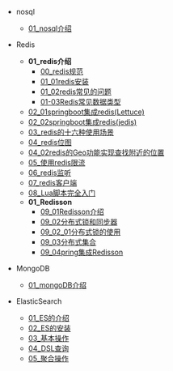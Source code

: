 

[//]: <> (非关系型数据库)
- nosql
  - [01_nosql介绍](nosql/01_nosql介绍.md)
- Redis
  - **01_redis介绍**
    - [00_redis规范](nosql/redis/00redis规范.md)
    - [01_01redis安装](nosql/redis/01_01redis安装.md)
    - [01_02redis常见的问题](nosql/redis/01_02redis常见的问题.md)
    - [01-03Redis常见数据类型](nosql/redis/01-03Redis常见数据类型.md)
  - [02_01springboot集成redis(Lettuce)](nosql/redis/02springboot集成redis(Lettuce).md)
  - [02_02springboot集成redis(jedis)](nosql/redis/02springboot集成redis(jedis).md)
  - [03_redis的十六种使用场景](nosql/redis/03redis的十六种使用场景.md)
  - [04_redis位图](nosql/redis/04redis位图.md)
  - [04_02redis的Geo功能实现查找附近的位置](nosql/redis/04_02redis的Geo功能实现查找附近的位置.md)
  - [05_使用redis限流](nosql/redis/05.使用redis限流.md)
  - [06_redis监听](nosql/redis/06redis监听.md)
  - [07_redis客户端](nosql/redis/07redis客户端.md)
  - [08_Lua脚本完全入门](nosql/redis/08_Lua脚本完全入门.md)
  - **01_Redisson**
    - [09_01Redisson介绍](nosql/redis/09_01Redisson介绍.md) 
    - [09_02分布式锁和同步器](nosql/redis/09_02分布式锁和同步器.md)    
    - [09_02_01分布式锁的使用](nosql/redis/09_02_01分布式锁的使用.md)
    - [09_03分布式集合](nosql/redis/09_03分布式集合.md)   
    - [09_04pring集成Redisson](nosql/redis/09_04pring集成Redisson.md)   

- MongoDB
  - [01_mongoDB介绍](nosql/MongoDB/01_mongoDB介绍.md)
    
- ElasticSearch
  - [01_ES的介绍](nosql/ElasticSearch/01ElasticSearch介绍.md)
  - [02_ES的安装](nosql/ElasticSearch/02ES的安装.md)
  - [03_基本操作](nosql/ElasticSearch/03基本操作.md)
  - [04_DSL查询](nosql/ElasticSearch/04DSL查询.md)
  - [05_聚合操作](nosql/ElasticSearch/05聚合操作.md)


